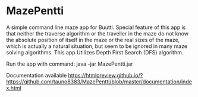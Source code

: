 # MazePentti

A simple command line maze app for Buutti.
Special feature of this app is that neither the traverse algorithm or the traveller in the maze do not know the absolute position of itself in the maze or the real sizes of the maze, which is actually a natural situation, but seem to be ignored in many maze solving algorithms. This app Utilizes Depth First Search (DFS) algorithm.

Run the app with command:
java -jar MazePentti.jar

Documentation available
https://htmlpreview.github.io/?https://github.com/tauno8383/MazePentti/blob/master/documentation/index.html



